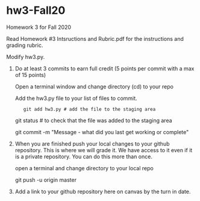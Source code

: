 # hw3-Fall20
Homework 3 for Fall 2020

Read Homework #3 Intsructions and Rubric.pdf for the instructions and grading rubric.

Modify hw3.py.

1.  Do at least 3 commits to earn full credit (5 points per commit with a max of 15 points)

       Open a terminal window and change directory (cd) to your repo

       Add the hw3.py file to your list of files to commit.

           git add hw3.py # add the file to the staging area

      git status # to check that the file was added to the staging area

      git commit -m "Message - what did you last get working or complete"

2. When you are finished push your local changes to your github repository.  This is where we will grade it.  We have access to it even if it is a private repository.  You can do this more than once.

     open a terminal and change directory to your local repo

     git push -u origin master

3. Add a link to your github repository here on canvas by the turn in date.
